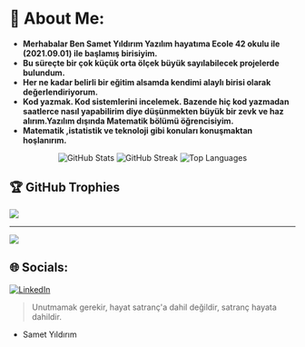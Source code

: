 # 💫 About Me:
-  **Merhabalar Ben Samet Yıldırım Yazılım hayatıma Ecole 42 okulu ile (2021.09.01) ile başlamış birisiyim.**
-  **Bu süreçte bir çok küçük orta ölçek büyük sayılabilecek projelerde bulundum.**
- **Her ne kadar belirli bir eğitim alsamda kendimi alaylı birisi olarak değerlendiriyorum.**
- **Kod yazmak. Kod sistemlerini incelemek. Bazende hiç kod yazmadan saatlerce nasıl yapabilirim diye düşünmekten büyük bir zevk ve haz alırım.Yazılım dışında Matematik bölümü öğrencisiyim.**
-  **Matematik ,istatistik ve teknoloji gibi konuları konuşmaktan hoşlanırım.**



<div align="center">
  <img src="https://github-readme-stats.vercel.app/api?username=sametyldrmm&theme=dark&hide_border=false&include_all_commits=true&count_private=true" alt="GitHub Stats" />
  <img src="https://github-readme-streak-stats.herokuapp.com/?user=sametyldrmm&theme=dark&hide_border=false" alt="GitHub Streak" />
  <img src="https://github-readme-stats.vercel.app/api/top-langs/?username=sametyldrmm&theme=dark&hide_border=false&include_all_commits=true&count_private=true&layout=compact" alt="Top Languages" />
</div>

## 🏆 GitHub Trophies
![](https://github-profile-trophy.vercel.app/?username=sametyldrmm&theme=radical&no-frame=false&no-bg=true&margin-w=4)

---
[![](https://visitcount.itsvg.in/api?id=sametyldrmm&icon=0&color=0)](https://visitcount.itsvg.in)

<!-- Proudly created with GPRM ( https://gprm.itsvg.in ) -->
## 🌐 Socials:
[![LinkedIn](https://img.shields.io/badge/LinkedIn-%230077B5.svg?logo=linkedin&logoColor=white)](https://linkedin.com/in/samet-yıldırım-970905252) 

> Unutmamak gerekir, hayat satranç'a dahil değildir, satranç hayata dahildir.
- Samet Yıldırım
